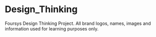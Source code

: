 # Design_Thinking
Foursys Design Thinking Project. All brand logos, names, images and information used for learning purposes only.
